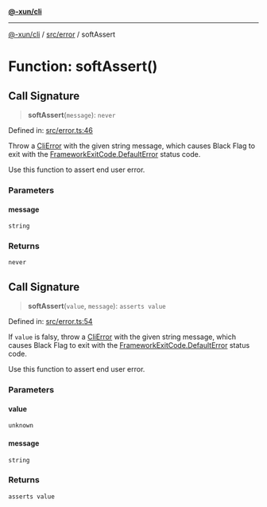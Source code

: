 [**@-xun/cli**](../../../README.md)

***

[@-xun/cli](../../../README.md) / [src/error](../README.md) / softAssert

# Function: softAssert()

## Call Signature

> **softAssert**(`message`): `never`

Defined in: [src/error.ts:46](https://github.com/Xunnamius/cli-utils/blob/6bb867abfa52659ebcf7604aaf7635e72a00bf51/src/error.ts#L46)

Throw a [CliError](../../classes/CliError.md) with the given string message, which
causes Black Flag to exit with the [FrameworkExitCode.DefaultError](../../enumerations/FrameworkExitCode.md#defaulterror)
status code.

Use this function to assert end user error.

### Parameters

#### message

`string`

### Returns

`never`

## Call Signature

> **softAssert**(`value`, `message`): `asserts value`

Defined in: [src/error.ts:54](https://github.com/Xunnamius/cli-utils/blob/6bb867abfa52659ebcf7604aaf7635e72a00bf51/src/error.ts#L54)

If `value` is falsy, throw a [CliError](../../classes/CliError.md) with the given string message,
which causes Black Flag to exit with the
[FrameworkExitCode.DefaultError](../../enumerations/FrameworkExitCode.md#defaulterror) status code.

Use this function to assert end user error.

### Parameters

#### value

`unknown`

#### message

`string`

### Returns

`asserts value`
